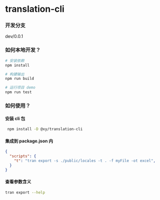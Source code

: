 # translation-cli

### 开发分支

dev/0.0.1

### 如何本地开发？

``` bash
# 安装依赖
npm install

# 构建输出
npm run build

# 运行项目 demo
npm run test
```

### 如何使用？

#### 安装 cli 包

``` bash
 npm install -D @xy/translation-cli
```

#### 集成到 package.json 内

``` json
{
  "scripts": {
    "t": "tran export -s ./public/locales -t . -f myFile -ot excel",
  }
}
```

#### 查看参数含义

``` bash
tran export --help
```